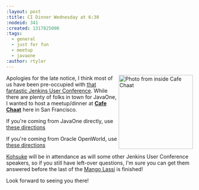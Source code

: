 ```yaml
---
:layout: post
:title: CI Dinner Wednesday at 6:30
:nodeid: 341
:created: 1317825000
:tags:
  - general
  - just for fun
  - meetup
  - javaone
:author: rtyler
---
```


<img src="http://s3-media2.ak.yelpcdn.com/bphoto/fFGPBtsutYpn3A155Sf75Q/l.jpg" align="right" width="200" alt="Photo from inside Cafe Chaat"/>Apologies for the late notice, I think most of us have been pre-occupied with [that fantastic Jenkins User Conference](http://www.cloudbees.com/jenkins-user-conference-2011.cb). While there are plenty of folks in town for JavaOne, I wanted to host a meetup/dinner at **[Cafe Chaat](http://www.yelp.com/biz/cafe-chaat-san-francisco-4)** here in San Francisco.

If you're coming from JavaOne directly, use [these directions](http://g.co/maps/dwwzj)

If you're coming from Oracle OpenWorld, use [these directions](http://g.co/maps/2db79)

[Kohsuke](https://twitter.com/kohsukekawa) will be in attendance as will some other Jenkins User Conference speakers, so if you still have left-over questions, I'm sure you can get them answered before the last of the [Mango Lassi](https://secure.wikimedia.org/wikipedia/en/wiki/Lassi#Mango_lassi) is finished!

Look forward to seeing you there!

<!--break-->
